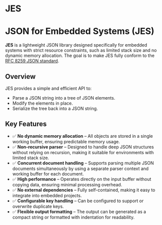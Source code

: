 # JES

# JSON for Embedded Systems (JES)  
**JES** is a lightweight JSON library designed specifically for embedded systems with strict resource constraints, such as limited stack size and no dynamic memory allocation. The goal is to make JES fully conform to the [RFC 8259 JSON standard](https://tools.ietf.org/html/rfc8259).

## Overview  
JES provides a simple and efficient API to:  
- Parse a JSON string into a tree of JSON elements.  
- Modify the elements in place.  
- Serialize the tree back into a JSON string.  

## Key Features  
- ✅ **No dynamic memory allocation** – All objects are stored in a single working buffer, ensuring predictable memory usage.  
- ✅ **Non-recursive parser** – Designed to handle deep JSON structures without relying on recursion, making it suitable for environments with limited stack size.  
- ✅ **Concurrent document handling** – Supports parsing multiple JSON documents simultaneously by using a separate parser context and working buffer for each document.  
- ✅ **High performance** – Operates directly on the input buffer without copying data, ensuring minimal processing overhead.  
- ✅ **No external dependencies** – Fully self-contained, making it easy to integrate into embedded projects.  
- ✅ **Configurable key handling** – Can be configured to support or overwrite duplicate keys.  
- ✅ **Flexible output formatting** – The output can be generated as a compact string or formatted with indentation for readability.
